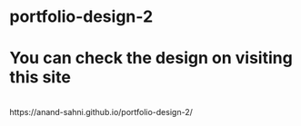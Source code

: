 # portfolio-design-2
# You can check the design on visiting this site 
<br/>
https://anand-sahni.github.io/portfolio-design-2/
